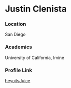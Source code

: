 # Justin Clenista

### Location

San Diego

### Academics

University of California, Irvine

### Profile Link

[heyoitsJuice](https://github.com/heyoitsJuice)